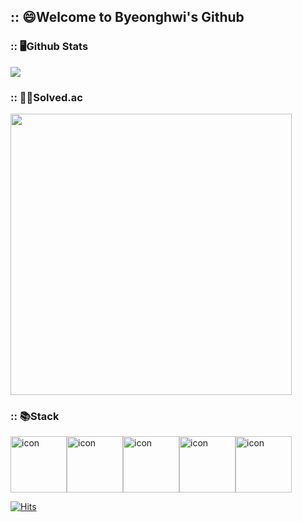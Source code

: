## :: 😄Welcome to Byeonghwi's Github


### :: 🖥️Github Stats

<img src="https://github-readme-stats.vercel.app/api?username=ByeonghwiJeong&show_icons=true&theme=dracula">

### :: ✍🏻Solved.ac

<img src="http://mazassumnida.wtf/api/v2/generate_badge?boj=wjdqudgnl" width="450">

### :: 📚Stack

<div style="display: flex; align-items: flex-start;"><img src="https://techstack-generator.vercel.app/python-icon.svg" alt="icon" width="90" height="90" /><img src="https://techstack-generator.vercel.app/django-icon.svg" alt="icon" width="90" height="90" /><img src="https://techstack-generator.vercel.app/github-icon.svg" alt="icon" width="90" height="90" /><img src="https://techstack-generator.vercel.app/mysql-icon.svg" alt="icon" width="90" height="90" /><img src="https://techstack-generator.vercel.app/aws-icon.svg" alt="icon" width="90" height="90" /></div>

[![Hits](https://hits.seeyoufarm.com/api/count/incr/badge.svg?url=https%3A%2F%2Fgithub.com%2FByeonghwiJeong&count_bg=%2379C83D&title_bg=%23555555&icon=&icon_color=%23E7E7E7&title=hits&edge_flat=false)](https://hits.seeyoufarm.com)
